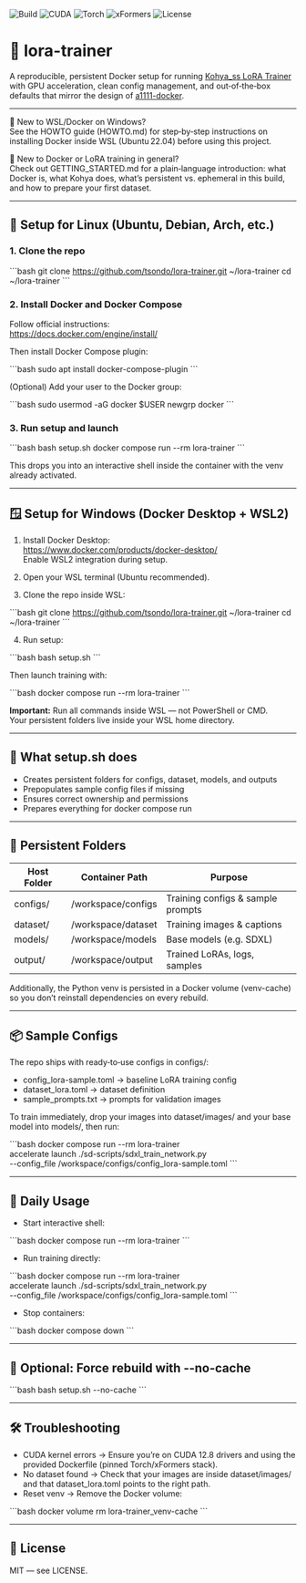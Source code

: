 ![Build](https://img.shields.io/badge/build-passing-brightgreen)
![CUDA](https://img.shields.io/badge/CUDA-12.8-blue)
![Torch](https://img.shields.io/badge/Torch-2.2.2-informational)
![xFormers](https://img.shields.io/badge/xFormers-enabled-success)
![License](https://img.shields.io/github/license/tsondo/lora-trainer)

# 🧩 lora-trainer

A reproducible, persistent Docker setup for running [Kohya_ss LoRA Trainer](https://github.com/bmaltais/kohya_ss) with GPU acceleration, clean config management, and out‑of‑the‑box defaults that mirror the design of [a1111-docker](https://github.com/tsondo/a1111-docker).

---

📖 New to WSL/Docker on Windows?  
See the HOWTO guide (HOWTO.md) for step‑by‑step instructions on installing Docker inside WSL (Ubuntu 22.04) before using this project.

📘 New to Docker or LoRA training in general?  
Check out GETTING_STARTED.md for a plain‑language introduction: what Docker is, what Kohya does, what’s persistent vs. ephemeral in this build, and how to prepare your first dataset.

---

## 🐧 Setup for Linux (Ubuntu, Debian, Arch, etc.)

### 1. Clone the repo

\`\`\`bash
git clone https://github.com/tsondo/lora-trainer.git ~/lora-trainer
cd ~/lora-trainer
\`\`\`

### 2. Install Docker and Docker Compose

Follow official instructions:  
https://docs.docker.com/engine/install/

Then install Docker Compose plugin:

\`\`\`bash
sudo apt install docker-compose-plugin
\`\`\`

(Optional) Add your user to the Docker group:

\`\`\`bash
sudo usermod -aG docker $USER
newgrp docker
\`\`\`

### 3. Run setup and launch

\`\`\`bash
bash setup.sh
docker compose run --rm lora-trainer
\`\`\`

This drops you into an interactive shell inside the container with the venv already activated.

---

## 🪟 Setup for Windows (Docker Desktop + WSL2)

1. Install Docker Desktop:  
   https://www.docker.com/products/docker-desktop/  
   Enable WSL2 integration during setup.

2. Open your WSL terminal (Ubuntu recommended).

3. Clone the repo inside WSL:

\`\`\`bash
git clone https://github.com/tsondo/lora-trainer.git ~/lora-trainer
cd ~/lora-trainer
\`\`\`

4. Run setup:

\`\`\`bash
bash setup.sh
\`\`\`

Then launch training with:

\`\`\`bash
docker compose run --rm lora-trainer
\`\`\`

**Important:** Run all commands inside WSL — not PowerShell or CMD.  
Your persistent folders live inside your WSL home directory.

---

## 🚀 What setup.sh does

- Creates persistent folders for configs, dataset, models, and outputs  
- Prepopulates sample config files if missing  
- Ensures correct ownership and permissions  
- Prepares everything for docker compose run  

---

## 🧱 Persistent Folders

| Host Folder | Container Path       | Purpose                           |
|-------------|----------------------|-----------------------------------|
| configs/    | /workspace/configs   | Training configs & sample prompts |
| dataset/    | /workspace/dataset   | Training images & captions        |
| models/     | /workspace/models    | Base models (e.g. SDXL)           |
| output/     | /workspace/output    | Trained LoRAs, logs, samples      |

Additionally, the Python venv is persisted in a Docker volume (venv-cache) so you don’t reinstall dependencies on every rebuild.

---

## 📦 Sample Configs

The repo ships with ready‑to‑use configs in configs/:

- config_lora-sample.toml → baseline LoRA training config  
- dataset_lora.toml → dataset definition  
- sample_prompts.txt → prompts for validation images  

To train immediately, drop your images into dataset/images/ and your base model into models/, then run:

\`\`\`bash
docker compose run --rm lora-trainer \
  accelerate launch ./sd-scripts/sdxl_train_network.py \
  --config_file /workspace/configs/config_lora-sample.toml
\`\`\`

---

## 🔁 Daily Usage

- Start interactive shell:

\`\`\`bash
docker compose run --rm lora-trainer
\`\`\`

- Run training directly:

\`\`\`bash
docker compose run --rm lora-trainer \
  accelerate launch ./sd-scripts/sdxl_train_network.py \
  --config_file /workspace/configs/config_lora-sample.toml
\`\`\`

- Stop containers:

\`\`\`bash
docker compose down
\`\`\`

---

## 🧪 Optional: Force rebuild with --no-cache

\`\`\`bash
bash setup.sh --no-cache
\`\`\`

---

## 🛠 Troubleshooting

- CUDA kernel errors → Ensure you’re on CUDA 12.8 drivers and using the provided Dockerfile (pinned Torch/xFormers stack).  
- No dataset found → Check that your images are inside dataset/images/ and that dataset_lora.toml points to the right path.  
- Reset venv → Remove the Docker volume:  

\`\`\`bash
docker volume rm lora-trainer_venv-cache
\`\`\`

---

## 📜 License

MIT — see LICENSE.
